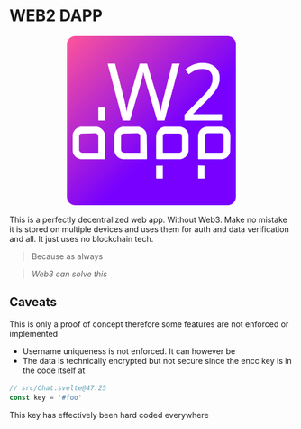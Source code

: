 # WEB2 DAPP

<div align="center">
<img src="./public/logo.svg" height="300" width="300">
</div>

This is a perfectly decentralized web app. Without Web3. Make no mistake it is stored on multiple devices and uses them for auth and data verification and all. It just uses no blockchain tech.

> Because as always

> *Web3 can solve this*

## Caveats
This is only a proof of concept therefore some features are not enforced or implemented
- Username uniqueness is not enforced. It can however be
- The data is technically encrypted but not secure since the encc key is in the code itself at
```js
// src/Chat.svelte@47:25
const key = '#foo'
```
This key has effectively been hard coded everywhere
